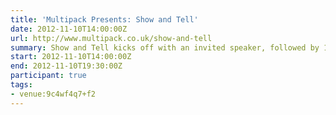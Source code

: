 ```yaml
---
title: 'Multipack Presents: Show and Tell'
date: 2012-11-10T14:00:00Z
url: http://www.multipack.co.uk/show-and-tell
summary: Show and Tell kicks off with an invited speaker, followed by 10-15 minute slots that are offered to new and seasoned speakers alike, giving anyone the chance to engage with an enthusiastic audience of web and tech enthusiasts.
start: 2012-11-10T14:00:00Z
end: 2012-11-10T19:30:00Z
participant: true
tags:
- venue:9c4wf4q7+f2
---
```

